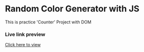 # Random Color Generator with JS

This is practice 'Counter' Project with DOM

### Live link preview
<a target="_blank" href="https://hihabib.github.io/Random-color-generate-DOM-Project/">Click here to view</a>
